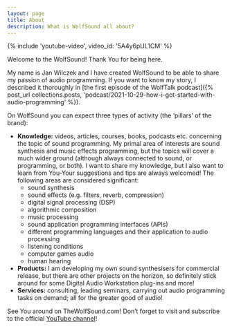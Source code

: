 ```yaml
---
layout: page
title: About
description: What is WolfSound all about?
---
```

<link rel="stylesheet" href="https://cdnjs.cloudflare.com/ajax/libs/lite-youtube-embed/0.3.3/lite-yt-embed.min.css" integrity="sha512-jGFXuWMxJUKzdfBmoyqCXz9k2AU3Z/ZNoayoUPEBAtJZjHbTbw50AxTR1ICVPQJbSamH9ny1JwOur0x4WOdcWQ==" crossorigin="anonymous" referrerpolicy="no-referrer" />
        <script defer src="https://cdnjs.cloudflare.com/ajax/libs/lite-youtube-embed/0.3.3/lite-yt-embed.min.js" integrity="sha512-l8cIzs5aAJutiOPIyW/9PAvDevwTA8F17Pmge51rwmKBkjZ47tap3kRv+pI8JX9owkkBpRMuOIUE7v+Rg6os9w==" crossorigin="anonymous" referrerpolicy="no-referrer"></script>
<article markdown="1">

{% include 'youtube-video', video_id: '5A4y6pUL1CM' %}

Welcome to the WolfSound! Thank You for being here.

My name is Jan Wilczek and I have created WolfSound to be able to share my passion of audio programming. If you want to know my story, I described it thoroughly in [the first episode of the WolfTalk podcast]({% post_url collections.posts, 'podcast/2021-10-29-how-i-got-started-with-audio-programming' %}).

On WolfSound you can expect three types of activity (the &#8216;pillars&#8217; of the brand):

* **Knowledge:** videos, articles, courses, books, podcasts etc. concerning the topic of sound programming. My primal area of interests are sound synthesis and music effects programming, but the topics will cover a much wider ground (although always connected to sound, or programming, or both). I want to share my knowledge, but I also want to learn from You-Your suggestions and tips are always welcomed! The following areas are considered significant:
  * sound synthesis
  * sound effects (e.g. filters, reverb, compression)
  * digital signal processing (DSP)
  * algorithmic composition
  * music processing
  * sound application programming interfaces (APIs)
  * different programming languages and their application to audio processing
  * listening conditions
  * computer games audio
  * human hearing
* **Products:** I am developing my own sound synthesisers for commercial release, but there are other projects on the horizon, so definitely stick around for some Digital Audio Workstation plug-ins and more!
* **Services:** consulting, leading seminars, carrying out audio programming tasks on demand; all for the greater good of audio!

See You around on TheWolfSound.com! Don&#8217;t forget to visit and subscribe to the official [YouTube channel](https://www.youtube.com/channel/UCZuWJuoBe046gMqmYcc7Qww)!

</article>
